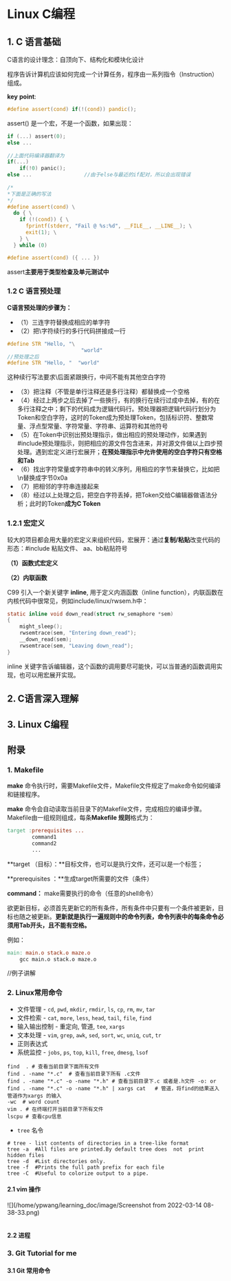 # Linux C编程





## 1. C 语言基础

C语言的设计理念：自顶向下、结构化和模块化设计

程序告诉计算机应该如何完成一个计算任务，程序由一系列指令（Instruction）组成。

**key** **point**:

```c
#define assert(cond) if(!(cond)) pandic();
```

assert()  是一个宏，不是一个函数，如果出现：

```c
if (...) assert(0);   
else ...
    
//上面代码编译器翻译为
if(...)
    if(!0) panic();
else ...                 //由于else与最近的if配对，所以会出现错误
    
/*
*下面是正确的写法
*/
#define assert(cond) \
  do { \
    if (!(cond)) { \
      fprintf(stderr, "Fail @ %s:%d", __FILE__, __LINE__); \
      exit(1); \
    } \
  } while (0)

#define assert(cond) ({ ... })
```



assert**主要用于类型检查及单元测试中**

### 1.2 C 语言预处理

**C语言预处理的步骤为：**

- （1）三连字符替换成相应的单字符
- （2）把\字符续行的多行代码拼接成一行

```c
#define STR "Hello, "\
						"world"
//预处理之后
#define STR "Hello, "  "world"
```

这种续行写法要求\后面紧跟换行，中间不能有其他空白字符

- （3）把注释（不管是单行注释还是多行注释）都替换成一个空格
- （4）经过上两步之后去掉了一些换行，有的换行在续行过成中去掉，有的在多行注释之中；剩下的代码成为逻辑代码行。预处理器把逻辑代码行划分为Token和空白字符，这时的Token成为预处理Token，包括标识符、整数常量、浮点型常量、字符常量、字符串、运算符和其他符号
- （5）在Token中识别出预处理指示，做出相应的预处理动作，如果遇到#include预处理指示，则把相应的源文件包含进来，并对源文件做以上四步预处理。遇到宏定义进行宏展开；**在预处理指示中允许使用的空白字符只有空格和Tab**
- （6）找出字符常量或字符串中的转义序列，用相应的字节来替换它，比如把\n替换成字节0x0a
- （7）把相邻的字符串连接起来
- （8）经过以上处理之后，把空白字符丢掉，把Token交给C编辑器做语法分析；此时的Token**成为C Token**

###  1.2.1 宏定义

较大的项目都会用大量的宏定义来组织代码，宏展开：通过**复制/粘贴**改变代码的形态：#include 粘贴文件、 aa、bb粘贴符号

**（1）函数式宏定义**

**（2）内联函数**

C99 引入一个新关键字 **inline**, 用于定义内涵函数（inline function），内联函数在内核代码中很常见，例如include/linux/rwsem.h中：

```c
static inline void down_read(struct rw_semaphore *sem)
{
    might_sleep();
    rwsemtrace(sem, "Entering down_read");
    __down_read(sem);
    rwsemtrace(sem, "Leaving down_read");
}
```

inline 关键字告诉编辑器，这个函数的调用要尽可能快，可以当普通的函数调用实现，也可以用宏展开实现。





## 2. C语言深入理解

## 3. Linux C编程

## 附录 

### 1. Makefile 

**make** 命令执行时，需要Makefile文件，Makefile文件规定了make命令如何编译和链接程序。

**make** 命令会自动读取当前目录下的Makefile文件，完成相应的编译步骤。Makefile由一组规则组成，每条**Makefile 规则**格式为：

```makefile
target :prerequisites ...
		command1
		command2
		...
```

**target （目标）：**目标文件，也可以是执行文件，还可以是一个标签；

**prerequisites ：**生成target所需要的文件（条件）

**command：** make需要执行的命令（任意的shell命令）

欲更新目标，必须首先更新它的所有条件，所有条件中只要有一个条件被更新，目标也随之被更新。**更新就是执行一遍规则中的命令列表，命令列表中的每条命令必须用Tab开头，且不能有空格。**

例如：

```makefile
main: main.o stack.o maze.o
	gcc main.o stack.o maze.o
```

//例子讲解

### 2. Linux常用命令

- 文件管理 - `cd`, `pwd`, `mkdir`, `rmdir`, `ls`, `cp`, `rm`, `mv`, `tar`
- 文件检索 - `cat`, `more`, `less`, `head`, `tail`, `file`, `find`
- 输入输出控制 - 重定向, 管道, `tee`, `xargs`
- 文本处理 - `vim`, `grep`, `awk`, `sed`, `sort`, `wc`, `uniq`, `cut`, `tr`
- 正则表达式
- 系统监控 - `jobs`, `ps`, `top`, `kill`, `free`, `dmesg`, `lsof`

```shell
find  . # 查看当前目录下面所有文件
find . -name "*.c"  # 查看当前目录下所有 .c文件
find . -name "*.c" -o -name "*.h" # 查看当前目录下.c 或者是.h文件 -o: or
find . -name "*.c" -o -name "*.h" | xargs cat   # 管道，将find的结果送入管道作为xargs 的输入
-wc  # word count 
vim . # 在终端打开当前目录下所有文件
lscpu # 查看cpu信息
```

- `tree` 名令

```shell
# tree - list contents of directories in a tree-like format
tree -a  #All files are printed.By default tree does  not  print  hidden files
tree -d  #List directories only.
tree -f  #Prints the full path prefix for each file
tree -C  #Useful to colorize output to a pipe.
```



#### 2.1 vim 操作

![](/home/ypwang/learning_doc/image/Screenshot from 2022-03-14 08-38-33.png)
```shell

```

#### 2.2 进程

### 3. Git Tutorial for me
#### 3.1 Git 常用命令

